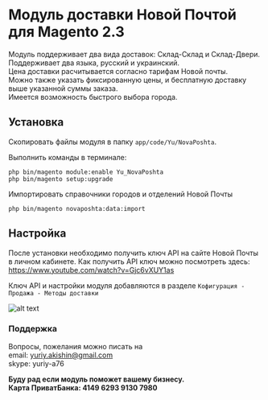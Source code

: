 # Модуль доставки Новой Почтой для Magento 2.3

Модуль поддерживает два вида доставок: Склад-Склад и Склад-Двери.  
Поддерживает два языка, русский и украинский.  
Цена доставки расчитывается согласно тарифам Новой почты.  
Можно также указать фиксированную цены, и бесплатную доставку выше указанной суммы заказа.  
Имеется возможность быстрого выбора города.

## Установка

Скопировать файлы модуля в папку `app/code/Yu/NovaPoshta`.

Выполнить команды в терминале:

```
php bin/magento module:enable Yu_NovaPoshta
php bin/magento setup:upgrade
```

Импортировать справочники городов и отделений Новой Почты

```
php bin/magento novaposhta:data:import
```


## Настройка

После установки необходимо получить ключ API на сайте Новой Почты в личном кабинете.
Как получить API ключ можно посмотреть здесь: https://www.youtube.com/watch?v=Gjc6vXUY1as

Ключ API и настройки модуля добавляются в разделе `Кофигурация - Продажа - Методы доставки`

![alt text](/docs/config.jpg "Configuration of Yu_NovaPoshta")

### Поддержка

Вопросы, пожелания можно писать на  
email: yuriy.akishin@gmail.com  
skype: yuriy-a76

**Буду рад если модуль поможет вашему бизнесу.**  
**Карта ПриватБанка: 4149 6293 9130 7980**